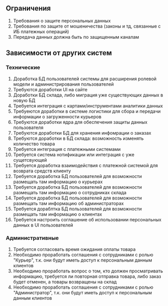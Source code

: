 ## Ограничения
1. Требования о защите персональных данных
2. Требования по защите от мошеничества (законы и тд, связанные с ИБ платежных операций)
3. Передача данных должна быть по защищенным каналам
## Зависимости от других систем
### Технические
1. Доработка БД пользователей системы для расширения ролевой модели и администрирования пользователей
2. Требуются доработки UI на сайте
3. Доработки БД склада, либо миграция уже существующих данных в новую БД
4. Требуется интеграция с картами/инструментами аналитики данных
5. Требуеются доработки в системе логистики для сбора и передачи информации о загруженности курьеров
6. Требуются доработки ядра для обеспечения защиты данных пользователя
7. Требуются доработки БД для хранения инфомрации о заказах
8. Требуются доработки в БД склада: возможность изменять количество товара
9. Требуется интеграция с платежными системами
10. Требуется система нотификации или интеграция с уже сущетсвующей
11. Требуется доработка взаимодействия с платежной системой для возврата средств клиенту
12. Требуется доработка БД пользователей для возможности размещать там информацию о курьерах
13. Требуется доработка БД пользователей для возможности размещать там информацию о сотрудниках склада
14. Требуется доработка БД пользователей для возможности размещать там информацию об администраторах
15. Требуется дораблтка БД пользователей для возможности размещать там информацию о клиентах
16. Требуется настроить соглашение об использовании персональных данных в UI пользователей
### Административные
1. Требуется согласовать время ожидания оплаты товара
2. Необходимо проработать соглашения с сотрудниками с ролью "Курьер", т.к. они будут иметь доступ к персональным данным клиентов
3. Необходимо проработать вопрос о том, кто должен просматривать информацию, требуется ли повторная отправка товара, либо заказ будет отменен, а товары возвращены на склад
4. Необходимо проработать соглашения с сотрудниками с ролью "Администратор", т.к. они будут иметь доступ к персональным данным клиентов
